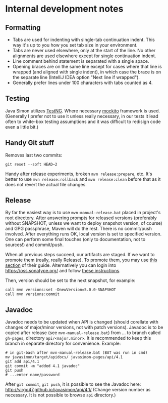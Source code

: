 # Internal development notes

## Formatting

* Tabs are used for indenting with single-tab continuation indent. This way it's up to you
how you set tab size in your environment.
* Tabs are never used elsewhere, only at the start of the line. No other alignments are used
elsewhere except for single continuation indent.
* Line comment behind statement is separated with a single space.
* Opening braces are on the same line except for cases where that line is wrapped
(and aligned with single indent), in which case the brace is on the separate line
(IntelliJ IDEA option "Next line if wrapped").
* Generally prefer lines under 100 characters with tabs counted as 4.

## Testing

Java Simon utilizes [TestNG](http://testng.org). Where necessary [mockito](http://mockito.org/)
framework is used. (Generally I prefer not to use it unless really necessary, in our tests
it lead often to white-box testing assumptions and it was difficult to redisign code even a little
bit.)

## Handy Git stuff

Removes last two commits:
```
git reset --soft HEAD~2
```

Handy after release experiments, broken `mvn release:prepare`, etc. It's better to use `mvn release:rollback` and
`mvn release:clean` before that as it does not revert the actual file changes.

## Release

By far the easiest way is to use `mvn-manual-release.bat` placed in project's root directory.
After answering prompts for released versions (preferably without SNAPSHOT, unless we want to deploy
snapshot version, of course) and GPG passphrase, Maven will do the rest. There is no commit/push involved.
After everything runs OK, local version is set to specified version. One can perform some final touches
(only to documentation, not to sources!) and commit/push.

When all previous steps succeed, our artifacts are staged. If we want to promote them
(really, really Release). To promote them, you may use [this section](http://central.sonatype.org/pages/apache-maven.html#releasing-the-deployment-to-the-central-repository)
of their guide. Alternatively you can login into https://oss.sonatype.org/ and follow
[these instructions](http://central.sonatype.org/pages/releasing-the-deployment.html). 

Then, version should be set to the next snapshot, for example:
```
call mvn versions:set -DnewVersion=5.0.0-SNAPSHOT
call mvn versions:commit
```

## Javadoc

Javadoc needs to be updated when API is changed (should corellate with changes of major/minor
versions, not with patch versions). Javadoc is to be copied after release (see
`mvn-manual-release.bat`) from ... to branch called `gh-pages`, directory `api/<major.minor>`.
It is recommended to keep this branch in separate directory for convenience. Example:
```
# in git-bash after mvn-manual-release.bat (BAT was run in cmd)
mv javasimon/target/apidocs/ javasimon-pages/api/4.1
git add api/4.1
git commit -m "added 4.1 javadoc"
git push
# ...enter name/password
```
After `git commit`, `git push`, it is possible to see the Javadoc here: http://virgo47.github.io/javasimon/api/4.1/
(Change version number as necessary. It is not possible to browse `api` directory.)